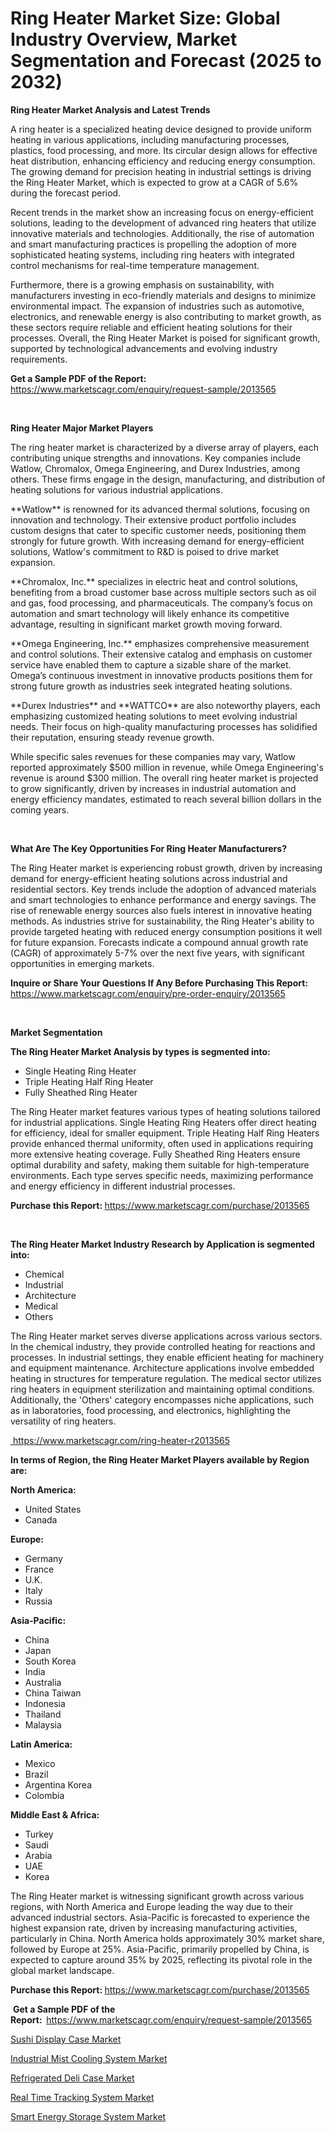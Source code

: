 <p><h1>Ring Heater Market Size: Global Industry Overview, Market Segmentation and Forecast (2025 to 2032)</h1></p><p><strong>Ring Heater Market Analysis and Latest Trends</strong></p>
<p><p>A ring heater is a specialized heating device designed to provide uniform heating in various applications, including manufacturing processes, plastics, food processing, and more. Its circular design allows for effective heat distribution, enhancing efficiency and reducing energy consumption. The growing demand for precision heating in industrial settings is driving the Ring Heater Market, which is expected to grow at a CAGR of 5.6% during the forecast period.</p><p>Recent trends in the market show an increasing focus on energy-efficient solutions, leading to the development of advanced ring heaters that utilize innovative materials and technologies. Additionally, the rise of automation and smart manufacturing practices is propelling the adoption of more sophisticated heating systems, including ring heaters with integrated control mechanisms for real-time temperature management. </p><p>Furthermore, there is a growing emphasis on sustainability, with manufacturers investing in eco-friendly materials and designs to minimize environmental impact. The expansion of industries such as automotive, electronics, and renewable energy is also contributing to market growth, as these sectors require reliable and efficient heating solutions for their processes. Overall, the Ring Heater Market is poised for significant growth, supported by technological advancements and evolving industry requirements.</p></p>
<p><strong>Get a Sample PDF of the Report:&nbsp;</strong> <a href="https://www.marketscagr.com/enquiry/request-sample/2013565?utm_campaign=2010&utm_medium=2&utm_source=Github&utm_content=ia&utm_term=10042025&utm_id=ring-heater">https://www.marketscagr.com/enquiry/request-sample/2013565</a></p>
<p>&nbsp;</p>
<p><strong>Ring Heater Major Market Players</strong></p>
<p><p>The ring heater market is characterized by a diverse array of players, each contributing unique strengths and innovations. Key companies include Watlow, Chromalox, Omega Engineering, and Durex Industries, among others. These firms engage in the design, manufacturing, and distribution of heating solutions for various industrial applications.</p><p>**Watlow** is renowned for its advanced thermal solutions, focusing on innovation and technology. Their extensive product portfolio includes custom designs that cater to specific customer needs, positioning them strongly for future growth. With increasing demand for energy-efficient solutions, Watlow's commitment to R&D is poised to drive market expansion.</p><p>**Chromalox, Inc.** specializes in electric heat and control solutions, benefiting from a broad customer base across multiple sectors such as oil and gas, food processing, and pharmaceuticals. The company’s focus on automation and smart technology will likely enhance its competitive advantage, resulting in significant market growth moving forward.</p><p>**Omega Engineering, Inc.** emphasizes comprehensive measurement and control solutions. Their extensive catalog and emphasis on customer service have enabled them to capture a sizable share of the market. Omega’s continuous investment in innovative products positions them for strong future growth as industries seek integrated heating solutions.</p><p>**Durex Industries** and **WATTCO** are also noteworthy players, each emphasizing customized heating solutions to meet evolving industrial needs. Their focus on high-quality manufacturing processes has solidified their reputation, ensuring steady revenue growth.</p><p>While specific sales revenues for these companies may vary, Watlow reported approximately $500 million in revenue, while Omega Engineering's revenue is around $300 million. The overall ring heater market is projected to grow significantly, driven by increases in industrial automation and energy efficiency mandates, estimated to reach several billion dollars in the coming years.</p></p>
<p>&nbsp;</p>
<p><strong>What Are The Key Opportunities For Ring Heater Manufacturers?</strong></p>
<p><p>The Ring Heater market is experiencing robust growth, driven by increasing demand for energy-efficient heating solutions across industrial and residential sectors. Key trends include the adoption of advanced materials and smart technologies to enhance performance and energy savings. The rise of renewable energy sources also fuels interest in innovative heating methods. As industries strive for sustainability, the Ring Heater's ability to provide targeted heating with reduced energy consumption positions it well for future expansion. Forecasts indicate a compound annual growth rate (CAGR) of approximately 5-7% over the next five years, with significant opportunities in emerging markets.</p></p>
<p><strong>Inquire or Share Your Questions If Any Before Purchasing This Report:</strong> <a href="https://www.marketscagr.com/enquiry/pre-order-enquiry/2013565?utm_campaign=2010&utm_medium=2&utm_source=Github&utm_content=ia&utm_term=10042025&utm_id=ring-heater">https://www.marketscagr.com/enquiry/pre-order-enquiry/2013565</a></p>
<p>&nbsp;</p>
<p><strong>Market Segmentation</strong></p>
<p><strong>The Ring Heater Market Analysis by types is segmented into:</strong></p>
<p><ul><li>Single Heating Ring Heater</li><li>Triple Heating Half Ring Heater</li><li>Fully Sheathed Ring Heater</li></ul></p>
<p><p>The Ring Heater market features various types of heating solutions tailored for industrial applications. Single Heating Ring Heaters offer direct heating for efficiency, ideal for smaller equipment. Triple Heating Half Ring Heaters provide enhanced thermal uniformity, often used in applications requiring more extensive heating coverage. Fully Sheathed Ring Heaters ensure optimal durability and safety, making them suitable for high-temperature environments. Each type serves specific needs, maximizing performance and energy efficiency in different industrial processes.</p></p>
<p><strong>Purchase this Report:&nbsp;</strong><a href="https://www.marketscagr.com/purchase/2013565?utm_campaign=2010&utm_medium=2&utm_source=Github&utm_content=ia&utm_term=10042025&utm_id=ring-heater">https://www.marketscagr.com/purchase/2013565</a></p>
<p>&nbsp;</p>
<p><strong>The Ring Heater Market Industry Research by Application is segmented into:</strong></p>
<p><ul><li>Chemical</li><li>Industrial</li><li>Architecture</li><li>Medical</li><li>Others</li></ul></p>
<p><p>The Ring Heater market serves diverse applications across various sectors. In the chemical industry, they provide controlled heating for reactions and processes. In industrial settings, they enable efficient heating for machinery and equipment maintenance. Architecture applications involve embedded heating in structures for temperature regulation. The medical sector utilizes ring heaters in equipment sterilization and maintaining optimal conditions. Additionally, the 'Others' category encompasses niche applications, such as in laboratories, food processing, and electronics, highlighting the versatility of ring heaters.</p></p>
<p><a href="https://www.marketscagr.com/ring-heater-r2013565?utm_campaign=2010&utm_medium=2&utm_source=Github&utm_content=ia&utm_term=10042025&utm_id=ring-heater">&nbsp;https://www.marketscagr.com/ring-heater-r2013565</a></p>
<p><strong>In terms of Region, the Ring Heater Market Players available by Region are:</strong></p>
<p>
    <p> <strong> North America: </strong>
        <ul>
            <li>United States</li>
            <li>Canada</li>
        </ul>
        </p> 
    <p> <strong> Europe: </strong>
        <ul>
            <li>Germany</li>
            <li>France</li>
            <li>U.K.</li>
            <li>Italy</li>
            <li>Russia</li>
        </ul>
        </p> 
    <p> <strong> Asia-Pacific: </strong>
        <ul>
            <li>China</li>
            <li>Japan</li>
            <li>South Korea</li>
            <li>India</li>
            <li>Australia</li>
            <li>China Taiwan</li>
            <li>Indonesia</li>
            <li>Thailand</li>
            <li>Malaysia</li>
        </ul>
        </p> 
    <p> <strong> Latin America: </strong>
        <ul>
            <li>Mexico</li>
            <li>Brazil</li>
            <li>Argentina Korea</li>
            <li>Colombia</li>
        </ul>
        </p> 
    <p> <strong> Middle East & Africa: </strong>
        <ul>
            <li>Turkey</li>
            <li>Saudi</li>
            <li>Arabia</li>
            <li>UAE</li>
            <li>Korea</li>
        </ul>
    </p>
    </p>
<p><p>The Ring Heater market is witnessing significant growth across various regions, with North America and Europe leading the way due to their advanced industrial sectors. Asia-Pacific is forecasted to experience the highest expansion rate, driven by increasing manufacturing activities, particularly in China. North America holds approximately 30% market share, followed by Europe at 25%. Asia-Pacific, primarily propelled by China, is expected to capture around 35% by 2025, reflecting its pivotal role in the global market landscape.</p></p>
<p><strong>Purchase this Report: </strong><a href="https://www.marketscagr.com/purchase/2013565?utm_campaign=2010&utm_medium=2&utm_source=Github&utm_content=ia&utm_term=10042025&utm_id=ring-heater">https://www.marketscagr.com/purchase/2013565</a></p>
<p>&nbsp;<strong>Get a Sample PDF of the Report:&nbsp;&nbsp;</strong><a href="https://www.marketscagr.com/enquiry/request-sample/2013565?utm_campaign=2010&utm_medium=2&utm_source=Github&utm_content=ia&utm_term=10042025&utm_id=ring-heater">https://www.marketscagr.com/enquiry/request-sample/2013565</a></p>
<p><strong></strong></p>
<p><p><a href="https://github.com/shamprenadw7/Market-Research-Report-List-1/blob/main/sushi-display-case-market.md?utm_campaign=2010&utm_medium=2&utm_source=Github&utm_content=ia&utm_term=10042025&utm_id=ring-heater">Sushi Display Case Market</a></p><p><a href="https://github.com/mauripalmi/Market-Research-Report-List-6/blob/main/industrial-mist-cooling-system-market.md?utm_campaign=2010&utm_medium=2&utm_source=Github&utm_content=ia&utm_term=10042025&utm_id=ring-heater">Industrial Mist Cooling System Market</a></p><p><a href="https://github.com/abararybar2x/Market-Research-Report-List-1/blob/main/refrigerated-deli-case-market.md?utm_campaign=2010&utm_medium=2&utm_source=Github&utm_content=ia&utm_term=10042025&utm_id=ring-heater">Refrigerated Deli Case Market</a></p><p><a href="https://github.com/gulaimolin/Market-Research-Report-List-7/blob/main/real-time-tracking-system-market.md?utm_campaign=2010&utm_medium=2&utm_source=Github&utm_content=ia&utm_term=10042025&utm_id=ring-heater">Real Time Tracking System Market</a></p><p><a href="https://github.com/sca704osol/Market-Research-Report-List-1/blob/main/smart-energy-storage-system-market.md?utm_campaign=2010&utm_medium=2&utm_source=Github&utm_content=ia&utm_term=10042025&utm_id=ring-heater">Smart Energy Storage System Market</a></p></p>